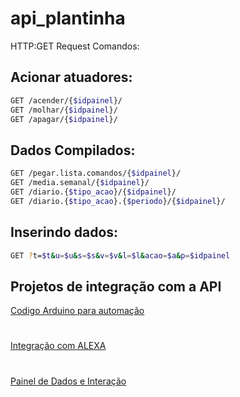 # api_plantinha

HTTP:GET Request Comandos:

## Acionar atuadores:
```bash
GET /acender/{$idpainel}/
GET /molhar/{$idpainel}/
GET /apagar/{$idpainel}/
```

## Dados Compilados:
```bash
GET /pegar.lista.comandos/{$idpainel}/
GET /media.semanal/{$idpainel}/
GET /diario.{$tipo_acao}/{$idpainel}/
GET /diario.{$tipo_acao}.{$periodo}/{$idpainel}/
```

## Inserindo dados:
```bash
GET ?t=$t&u=$u&s=$s&v=$v&l=$l&acao=$a&p=$idpainel
```
## Projetos de integração com a API
[Codigo Arduino para automação](https://github.com/RichardBrochini/plantinha_ino)
#
[Integração com ALEXA](https://github.com/RichardBrochini/alexa_plantinha)
#
[Painel de Dados e Interação](https://github.com/RichardBrochini/painel_plantinha)
